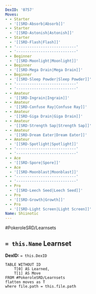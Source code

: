 ```yaml
---
DexID: '0757'
Moves:
- - Starter
  - '[[SRD-Absorb|Absorb]]'
- - Starter
  - '[[SRD-Astonish|Astonish]]'
- - Starter
  - '[[SRD-Flash|Flash]]'
- - '---------------------------'
  - '---------------------------'
- - Beginner
  - '[[SRD-Moonlight|Moonlight]]'
- - Beginner
  - '[[SRD-Mega Drain|Mega Drain]]'
- - Beginner
  - '[[SRD-Sleep Powder|Sleep Powder]]'
- - '---------------------------'
  - '---------------------------'
- - Amateur
  - '[[SRD-Ingrain|Ingrain]]'
- - Amateur
  - '[[SRD-Confuse Ray|Confuse Ray]]'
- - Amateur
  - '[[SRD-Giga Drain|Giga Drain]]'
- - Amateur
  - '[[SRD-Strength Sap|Strength Sap]]'
- - Amateur
  - '[[SRD-Dream Eater|Dream Eater]]'
- - Amateur
  - '[[SRD-Spotlight|Spotlight]]'
- - '---------------------------'
  - '---------------------------'
- - Ace
  - '[[SRD-Spore|Spore]]'
- - Ace
  - '[[SRD-Moonblast|Moonblast]]'
- - '---------------------------'
  - '---------------------------'
- - Pro
  - '[[SRD-Leech Seed|Leech Seed]]'
- - Pro
  - '[[SRD-Growth|Growth]]'
- - Pro
  - '[[SRD-Light Screen|Light Screen]]'
Name: Shiinotic
---
```


#PokeroleSRD/Learnsets

## `= this.Name` Learnset

**DexID:** `= this.DexID`

```dataview
TABLE WITHOUT ID
    T[0] AS Learned,
    T[1] AS Move
FROM #PokeroleSRD/Learnsets
flatten moves as T
where file.path = this.file.path
```
